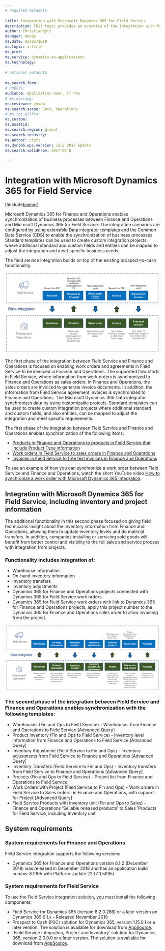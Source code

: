 ```yaml
---
# required metadata

title: Integration with Microsoft Dynamics 365 for Field Service
description: This topic provides an overview of the Integration with Microsoft Dynamics 365 for Field Service. 
author: ChristianRytt
manager: AnnBe
ms.date: 02/05/2019
ms.topic: article
ms.prod: 
ms.service: dynamics-ax-applications
ms.technology: 

# optional metadata

ms.search.form: 
# ROBOTS: 
audience: Application User, IT Pro
# ms.devlang: 
ms.reviewer: josaw
ms.search.scope: Core, Operations
# ms.tgt_pltfrm: 
ms.custom: 
ms.assetid: 
ms.search.region: global
ms.search.industry: 
ms.author: crytt
ms.dyn365.ops.version: July 2017 update 
ms.search.validFrom: 2017-07-8

---
```


# Integration with Microsoft Dynamics 365 for Field Service

[!include[banner](../includes/banner.md)]

Microsoft Dynamics 365 for Finance and Operations enables synchronization of business processes between Finance and Operations and Microsoft Dynamics 365 for Field Service. The integration scenarios are configured by using extensible Data integrator templates and the Common Data Service (CDS) to enable the synchronization of business processes.
Standard templates can be used to create custom integration projects, where additional standard and custom fields and entities can be mapped to adjust the integration and meet specific business needs. 

The field service integration builds on top of the existing prospect-to-cash functionality.

![Synchronization of business processes between Finance and Operations and Field Service](./media/field-service-integration.png)

The first phase  of the integration between Field Service and Finance and Operations is focused on enabling work orders and agreements in Field Service to be invoiced in Finance and Operations. The supported flow starts in Field Service, where information from work orders is synchronized to Finance and Operations as sales orders. In Finance and Operations, the sales orders are invoiced to generate invoice documents. In addition, the information from Field Service agreement invoices is synchronized to Finance and Operations. The Microsoft Dynamics 365 Data integrator synchronizes data by using customizable projects. Standard templates can be used to create custom integration projects where additional standard and custom fields, and also entities, can be mapped to adjust the integration and meet specific requirements.

The first phase of the integration between Field Service and Finance and Operations enables synchronization of the following items:

- [Products in Finance and Operations to products in Field Service that include Product Type information](field-service-product.md)
- [Work orders in Field Service to sales orders in Finance and Operations](field-service-work-order.md)
- [Invoices in Field Service to free text invoices in Finance and Operations](field-service-invoice.md)

To see an example of how you can synchronize a work order between Field Service and Finance and Operations, watch the short YouTube video [How to synchronize a work order with Microsoft Dynamics 365 Integration](https://www.youtube.com/watch?v=46ylO7raZAo).

## Integration with Microsoft Dynamics 365 for Field Service, including inventory and project information

The additional functionality in this second phase focused on giving field technicians insight about the inventory information from Finance and Operations, allowing them to update inventory levels and do material transfers. In addition, companies installing or servicing sold goods will benefit from better control and visibility to the full sales and service process with integration from projects.

### Functionality includes integration of:
- Warehouse information
- On-hand inventory information
- Inventory transfers
- Inventory adjustments
- Dynamics 365 for Finance and Operations projects connected with Dynamics 365 for Field Service work orders
- Dynamics 365 for Field Service work orders with link to Dynamics 365 for Finance and Operations projects, apply this project number to the Dynamics 365 for Finance and Operations sales order to allow invoicing from the project. 

![Synchronization of business processes between Finance and Operations and Field Service](./media/FSv2overview.png)

### The second phase of the integration between Field Service and Finance and Operations enables synchronization with the following templates:
- Warehouses (Fin and Ops to Field Service) - Warehouses from Finance and Operations to Field Service [Advanced Query] 
- Product Inventory (Fin and Ops to Field Service) - Inventory level information from Finance and Operations to Field Service [Advanced Query] 
- Inventory Adjustment (Field Service to Fin and Ops) - Inventory adjustments from Field Service to Finance and Operations [Advanced Query] 
- Inventory Transfers (Field Service to Fin and Ops) - Inventory transfers from Field Service to Finance and Operations [Advanced Query] 
- Projects (Fin and Ops to Field Service) - Project list from Finance and Operations to Field Service 
- Work Orders with Project (Field Service to Fin and Ops) - Work orders in Field Service to Sales orders  in Finance and Operations, with support for Project [Advanced Query] 
- Field Service Products with Inventory unit (Fin and Ops to Sales) - Finance and Operations 'Sellable released products' to Sales 'Products' for Field Service, including Inventory unit 

## System requirements

### System requirements for Finance and Operations
Field Service integration supports the following versions:

- Dynamics 365 for Finance and Operations version 8.1.2 (December 2018) was released in December 2018 and has an application build number 8.1.195 with Platform Update 22 (7.0.5095). 

### System requirements for Field Service
To use the Field Service integration solution, you must install the following components:

- Field Service for Dynamics 365 (version 8.2.0.286) or a later version on Dynamics 365 9.1.x - Released November 2018
- Prospect to Cash (P2C) solution for Dynamics 365, version 1.15.0.1 or a later version. The solution is available for download from [AppSource](https://appsource.microsoft.com/product/dynamics-365/mscrm.c7a48b40-eed3-4d67-93ba-f2364281feb3).
- 'Field Service Integration, Project and Inventory' solution for Dynamics 365, version 2.0.0.0 or a later version. The solution is available for download from [AppSource](https://appsource.microsoft.com/product/dynamics-365/mscrm.p2cfieldserviceintegrationv2).
